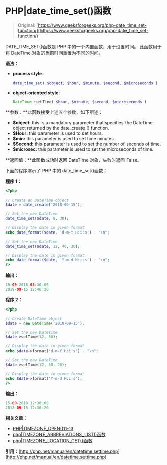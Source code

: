# PHP|date_time_set()函数

> Original: [https://www.geeksforgeeks.org/php-date_time_set-function/](https://www.geeksforgeeks.org/php-date_time_set-function/)

DATE_TIME_SET()函数是 PHP 中的一个内置函数，用于设置时间。 此函数用于将 DateTime 对象的当前时间重置为不同的时间。

**语法：**

*   **process style:**

    ```php
    date_time_set( $object, $hour, $minute, $second, $microseconds )
    ```

*   **object-oriented style:**

    ```php
    DateTime::setTime( $hour, $minute, $second, $microseconds )
    ```

**参数：**此函数接受上述五个参数，如下所述：

*   **$object:** this is a mandatory parameter that specifies the DateTime object returned by the date_create () function.
*   **$Hour:** this parameter is used to set hours.
*   **$min:** this parameter is used to set time minutes.
*   **$Second:** this parameter is used to set the number of seconds of time.
*   **$microsec:** this parameter is used to set the microseconds of time.

**返回值：**此函数成功时返回 DateTime 对象，失败时返回 False。

下面的程序演示了 PHP 中的 date_time_set()函数：

**程序 1：**

```php
<?php

// Create an DateTime object
$date = date_create('2018-09-15');

// Set the new DateTime
date_time_set($date, 8, 30);

// Display the date in given format
echo date_format($date, 'd-m-Y H:i:s') . "\n";

// Set the new DateTime
date_time_set($date, 12, 40, 30);

// Display the date in given format
echo date_format($date, 'Y-m-d H:i:s') . "\n";
?>
```

**输出：**

```php
15-09-2018 08:30:00
2018-09-15 12:40:30

```

**程序 2：**

```php
<?php

// Create DateTime object
$date = new DateTime('2018-09-15');

// Set the new DateTime
$date->setTime(12, 30);

// Display the date in given format
echo $date->format('d-m-Y H:i:s') . "\n";

// Set the new DateTime
$date->setTime(12, 30, 20);

// Display the date in given format
echo $date->format('Y-m-d H:i:s');
?>
```

**输出：**

```php
15-09-2018 12:30:00
2018-09-15 12:30:20

```

**相关文章：**

*   [PHP|TIMEZONE_OPEN()11-13](https://www.geeksforgeeks.org/php-timezone_open-function/)
*   [php|TIMEZONE_ABBREVIATIONS_LIST()函数](https://www.geeksforgeeks.org/php-timezone_abbreviations_list-function/)
*   [php|TIMEZONE_LOCATION_GET()函数](https://www.geeksforgeeks.org/php-timezone_location_get-function/)

**引用：**[http://php.net/manual/en/datetime.settime.php](http://php.net/manual/en/datetime.settime.php)